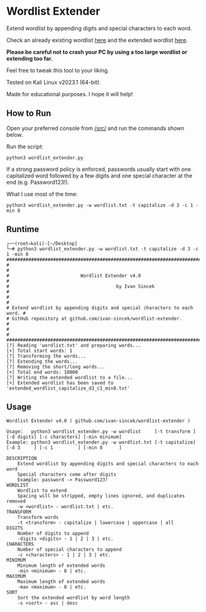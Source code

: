 # Wordlist Extender

Extend wordlist by appending digits and special characters to each word.

Check an already existing wordlist [here](https://github.com/ivan-sincek/wordlist-extender/blob/main/dict/wordlist.txt) and the extended wordlist [here](https://github.com/ivan-sincek/wordlist-extender/blob/main/dict/extended_wordlist_capitalize_d3_c1_min8.txt).

**Please be careful not to crash your PC by using a too large wordlist or extending too far.**

Feel free to tweak this tool to your liking.

Tested on Kali Linux v2023.1 (64-bit).

Made for educational purposes. I hope it will help!

## How to Run

Open your preferred console from [/src/](https://github.com/ivan-sincek/wordlist-extender/tree/main/src) and run the commands shown below.

Run the script:

```fundamental
python3 wordlist_extender.py
```

If a strong password policy is enforced, passwords usually start with one capitalized word followed by a few digits and one special character at the end (e.g. Password123!).

What I use most of the time:

```fundamental
python3 wordlist_extender.py -w wordlist.txt -t capitalize -d 3 -c 1 -min 8
```

## Runtime

```fundamental
┌──(root💀kali)-[~/Desktop]
└─# python3 wordlist_extender.py -w wordlist.txt -t capitalize -d 3 -c 1 -min 8
############################################################################
#                                                                          #
#                          Wordlist Extender v4.0                          #
#                                       by Ivan Sincek                     #
#                                                                          #
# Extend wordlist by appending digits and special characters to each word. #
# GitHub repository at github.com/ivan-sincek/wordlist-extender.           #
#                                                                          #
############################################################################
[?] Reading 'wordlist.txt' and preparing words...
[+] Total start words: 1
[?] Transforming the words...
[?] Extending the words...
[?] Removing the short/long words...
[+] Total end words: 18000
[?] Writing the extended wordlist to a file...
[+] Extended wordlist has been saved to 'extended_wordlist_capitalize_d3_c1_min8.txt'
```

## Usage

```fundamental
Wordlist Extender v4.0 ( github.com/ivan-sincek/wordlist-extender )

Usage:   python3 wordlist_extender.py -w wordlist     [-t transform ] [-d digits] [-c characters] [-min minimum]
Example: python3 wordlist_extender.py -w wordlist.txt [-t capitalize] [-d 3     ] [-c 1         ] [-min 8      ]

DESCRIPTION
    Extend wordlist by appending digits and special characters to each word
    Special characters come after digits
    Example: password -> Password123!
WORDLIST
    Wordlist to extend
    Spacing will be stripped, empty lines ignored, and duplicates removed
    -w <wordlist> - wordlist.txt | etc.
TRANSFORM
    Transform words
    -t <transform> - capitalize | lowercase | uppercase | all
DIGITS
    Number of digits to append
    -digits <digits> - 1 | 2 | 3 | etc.
CHARACTERS
    Number of special characters to append
    -c <characters> - 1 | 2 | 3 | etc.
MINIMUM
    Minimum length of extended words
    -min <minimum> - 8 | etc.
MAXIMUM
    Maximum length of extended words
    -max <maximum> - 8 | etc.
SORT
    Sort the extended wordlist by word length
    -s <sort> - asc | desc
```
